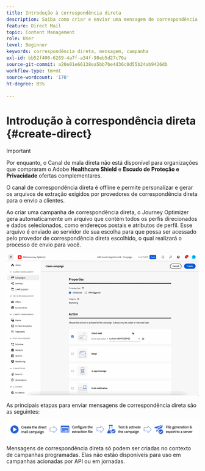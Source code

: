 ```yaml
---
title: Introdução à correspondência direta
description: Saiba como criar e enviar uma mensagem de correspondência direta no Journey Optimizer
feature: Direct Mail
topic: Content Management
role: User
level: Beginner
keywords: correspondência direta, mensagem, campanha
exl-id: bb52f400-6289-4a7f-a34f-98eb5d27c76a
source-git-commit: a20e01e66138ea5bb7be4d36c0d55b24ab9426db
workflow-type: tm+mt
source-wordcount: '170'
ht-degree: 85%

---
```


# Introdução à correspondência direta {#create-direct}

>[!IMPORTANT]
>
>Por enquanto, o Canal de mala direta não está disponível para organizações que compraram o Adobe **Healthcare Shield** e **Escudo de Proteção e Privacidade** ofertas complementares.

O canal de correspondência direta é offline e permite personalizar e gerar os arquivos de extração exigidos por provedores de correspondência direta para o envio a clientes.

Ao criar uma campanha de correspondência direta, o Journey Optimizer gera automaticamente um arquivo que contém todos os perfis direcionados e dados selecionados, como endereços postais e atributos de perfil. Esse arquivo é enviado ao servidor de sua escolha para que possa ser acessado pelo provedor de correspondência direta escolhido, o qual realizará o processo de envio para você.

![](../rn/assets/do-not-localize/gif-dm.gif)


As principais etapas para enviar mensagens de correspondência direta são as seguintes:

![](assets/dm-creation-process.png)

Mensagens de correspondência direta só podem ser criadas no contexto de campanhas programadas. Elas não estão disponíveis para uso em campanhas acionadas por API ou em jornadas.
